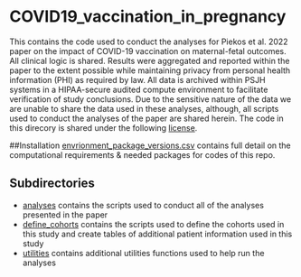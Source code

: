 # COVID19_vaccination_in_pregnancy
This contains the code used to conduct the analyses for Piekos et al. 2022 paper on the impact of COVID-19 vaccination on maternal-fetal outcomes. All clinical logic is shared. Results were aggregated and reported within the paper to the extent possible while maintaining privacy from personal health information (PHI) as required by law. All data is archived within PSJH systems in a HIPAA-secure audited compute environment to facilitate verification of study conclusions. Due to the sensitive nature of the data we are unable to share the data used in these analyses, although, all scripts used to conduct the analyses of the paper are shared herein. The code in this direcory is shared under the following [license](https://github.com/Hadlock-Lab/COVID19_vaccination_in_pregnancy/blob/main/LICENSE).


##Installation
[envrionment_package_versions.csv](https://github.com/Hadlock-Lab/COVID19_vaccination_in_pregnancy/tree/main/envrionment_package_versions.csv) contains full detail on the computational requirements & needed packages for codes of this repo.


## Subdirectories
* [analyses](https://github.com/Hadlock-Lab/COVID19_vaccination_in_pregnancy/tree/main/analyses) contains the scripts used to conduct all of the analyses presented in the paper
* [define_cohorts](https://github.com/Hadlock-Lab/COVID19_vaccination_in_pregnancy/tree/main/define_cohorts) contains the scripts used to define the cohorts used in this study and create tables of additional patient information used in this study
* [utilities](https://github.com/Hadlock-Lab/COVID19_vaccination_in_pregnancy/tree/main/utilities) contains additional utilities functions used to help run the analyses

